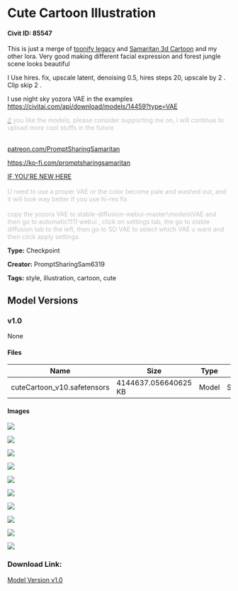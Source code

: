 # Cute Cartoon Illustration

#### Civit ID: 85547

<p>This is just a merge of <a rel="ugc" href="https://civitai.com/models/60583/toonify-legacy-model">toonify legacy</a> and <a rel="ugc" href="https://civitai.com/models/81270/samaritan-3d-cartoon">Samaritan 3d Cartoon</a> and my other lora. Very good making different facial expression and forest jungle scene looks beautiful</p><p></p><p>I Use hires. fix, upscale latent, denoising 0.5, hires steps 20, upscale by 2 . Clip skip 2 .</p><p>I use night sky yozora VAE in the examples <a target="_blank" rel="ugc" href="https://civitai.com/api/download/models/14459?type=VAE">https://civitai.com/api/download/models/14459?type=VAE</a></p><p></p><p><a target="_blank" rel="ugc" href="https://civitai.com/api/download/models/14459?type=VAE%EF%BF%BC%EF%BF%BCif"><span style="color:rgb(193, 194, 197)">if</span></a><span style="color:rgb(193, 194, 197)"> you like the models, please consider supporting me on, i will continue to upload more cool stuffs in the future</span></p><p><br /><a target="_blank" rel="ugc" href="http://patreon.com/PromptSharingSamaritan">patreon.com/PromptSharingSamaritan</a></p><p><a target="_blank" rel="ugc" href="https://ko-fi.com/promptsharingsamaritan">https://ko-fi.com/promptsharingsamaritan</a></p><p></p><p><u>IF YOU'RE NEW HERE</u><br /><br /><span style="color:rgb(193, 194, 197)">U need to use a proper VAE or the color become pale and washed out, and it will look way better if you use hi-res fix</span><br /><br /><span style="color:rgb(193, 194, 197)">copy the yozora VAE to stable-diffusion-webui-master\models\VAE and then go to automatic1111 webui , click on settings tab, the go to stable diffusion tab to the left, then go to SD VAE to select which VAE u want and then click apply settings.</span></p><p></p>

**Type:** Checkpoint

**Creator:** PromptSharingSam6319

**Tags:** style, illustration, cartoon, cute

## Model Versions

### v1.0

None

#### Files

| Name | Size | Type | Format | Download Url | AutoV1 | AutoV2 | SHA256 | CRC32 | BLAKE3 |
| --- | --- | --- | --- | --- | --- | --- | --- | --- | --- |
| cuteCartoon_v10.safetensors | 4144637.056640625 KB | Model | SafeTensor | https://civitai.com/api/download/models/90963 | E18C477D | D3A0FBFE0A | D3A0FBFE0A09934FA62A10FCF661DEB344D728AB60DA9CA9A4D17DBEB0C435DB | 5A558707 | 465CB9FC10156EDCCBC45A36342E0E1F65B2599AF54C2BB6DF0BBA8D772FAF7D |

#### Images

<p><img src="https://image.civitai.com/xG1nkqKTMzGDvpLrqFT7WA/21b4fd88-8060-4252-b804-252c7b3c59b5/width=450/1060007.jpeg" /></p>

<p><img src="https://image.civitai.com/xG1nkqKTMzGDvpLrqFT7WA/84968fa8-e761-449b-b8e8-d15c46773357/width=450/1060230.jpeg" /></p>

<p><img src="https://image.civitai.com/xG1nkqKTMzGDvpLrqFT7WA/472ae06a-85ae-4183-bf40-8eadf7e10f2c/width=450/1060124.jpeg" /></p>

<p><img src="https://image.civitai.com/xG1nkqKTMzGDvpLrqFT7WA/1d464784-5f67-494f-949c-64fa4d26106f/width=450/1060173.jpeg" /></p>

<p><img src="https://image.civitai.com/xG1nkqKTMzGDvpLrqFT7WA/81edb96b-acd6-475e-b1da-cc3dab468eb0/width=450/1060202.jpeg" /></p>

<p><img src="https://image.civitai.com/xG1nkqKTMzGDvpLrqFT7WA/b728e275-8948-43ff-9177-2ff37b2f0788/width=450/1060197.jpeg" /></p>

<p><img src="https://image.civitai.com/xG1nkqKTMzGDvpLrqFT7WA/dec3c028-ecda-49e3-bf56-76e35ed7d402/width=450/1060012.jpeg" /></p>

<p><img src="https://image.civitai.com/xG1nkqKTMzGDvpLrqFT7WA/4b1a075e-0daf-4a66-9407-569c2e5a2390/width=450/1060211.jpeg" /></p>

<p><img src="https://image.civitai.com/xG1nkqKTMzGDvpLrqFT7WA/483566a0-27ef-4c7b-b5d6-b9b34ce8001c/width=450/1060106.jpeg" /></p>

<p><img src="https://image.civitai.com/xG1nkqKTMzGDvpLrqFT7WA/1bf9740f-9436-4477-8ce3-5464bbb85f7f/width=450/1060033.jpeg" /></p>

### Download Link:

[Model Version v1.0](https://civitai.com/api/download/models/90963)

